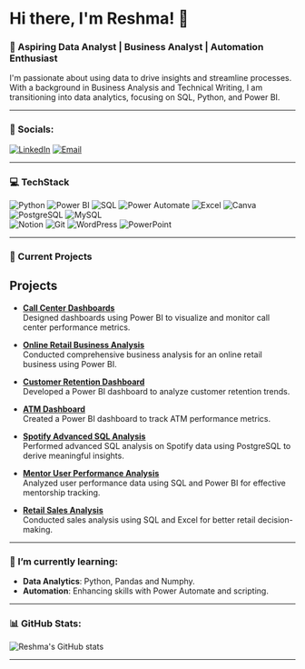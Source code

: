 # Hi there, I'm Reshma! 👋

### 🌟 Aspiring Data Analyst | Business Analyst | Automation Enthusiast

I'm passionate about using data to drive insights and streamline processes. With a background in Business Analysis and Technical Writing, I am transitioning into data analytics, focusing on SQL, Python, and Power BI.

---

### 🔗 Socials:
[![LinkedIn](https://img.shields.io/badge/LinkedIn-%230077B5.svg?style=for-the-badge&logo=linkedin&logoColor=white)](https://www.linkedin.com/in/reshmaaselvaraj/)
[![Email](https://img.shields.io/badge/Email-%23D14836.svg?style=for-the-badge&logo=gmail&logoColor=white)](mailto:reshmaselvarajj@gmail.com)

---
### 💻 TechStack
![Python](https://img.shields.io/badge/Python-3776AB?style=for-the-badge&logo=python&logoColor=white)
![Power BI](https://img.shields.io/badge/Power%20BI-F2C811?style=for-the-badge&logo=Power%20BI&logoColor=white)
![SQL](https://img.shields.io/badge/SQL-4479A1?style=for-the-badge&logo=MySQL&logoColor=white)
![Power Automate](https://img.shields.io/badge/Power%20Automate-0066FF?style=for-the-badge&logo=Power%20Automate&logoColor=white)
![Excel](https://img.shields.io/badge/Excel-217346?style=for-the-badge&logo=Microsoft%20Excel&logoColor=white)
![Canva](https://img.shields.io/badge/Canva-00C4CC?style=for-the-badge&logo=Canva&logoColor=white) 
![PostgreSQL](https://img.shields.io/badge/PostgreSQL-336791?style=for-the-badge&logo=PostgreSQL&logoColor=white) 
![MySQL](https://img.shields.io/badge/MySQL-4479A1?style=for-the-badge&logo=MySQL&logoColor=white)  
![Notion](https://img.shields.io/badge/Notion-000000?style=for-the-badge&logo=Notion&logoColor=white) 
![Git](https://img.shields.io/badge/Git-F05032?style=for-the-badge&logo=Git&logoColor=white) 
![WordPress](https://img.shields.io/badge/WordPress-21759B?style=for-the-badge&logo=WordPress&logoColor=white) 
![PowerPoint](https://img.shields.io/badge/PowerPoint-B7472A?style=for-the-badge&logo=Microsoft%20PowerPoint&logoColor=white) 

---

### 🔭 Current Projects
## Projects

- **[Call Center Dashboards]([#](https://github.com/ReshmaaSelvaraj/CallCenterDashboard))**  
  Designed dashboards using Power BI to visualize and monitor call center performance metrics.  

- **[Online Retail Business Analysis]([#](https://github.com/ReshmaaSelvaraj/Online-Retail-Business-Analysis-Project))**  
  Conducted comprehensive business analysis for an online retail business using Power BI.  

- **[Customer Retention Dashboard]([#](https://github.com/ReshmaaSelvaraj/Customer-Retention-Dashboard))**  
  Developed a Power BI dashboard to analyze customer retention trends.  

- **[ATM Dashboard]([#](https://github.com/ReshmaaSelvaraj/ATM-Dashboard))**  
  Created a Power BI dashboard to track ATM performance metrics.  

- **[Spotify Advanced SQL Analysis]([#](https://github.com/ReshmaaSelvaraj/Spotify-Advanced-SQL-Analysis))**  
  Performed advanced SQL analysis on Spotify data using PostgreSQL to derive meaningful insights.  

- **[Mentor User Performance Analysis]([#](https://github.com/ReshmaaSelvaraj/Mentor-User-Performance-Analysis-))**  
  Analyzed user performance data using SQL and Power BI for effective mentorship tracking.  

- **[Retail Sales Analysis]([#](https://github.com/ReshmaaSelvaraj/RetailSalesAnalysis))**  
  Conducted sales analysis using SQL and Excel for better retail decision-making.  

---

### 🌱 I’m currently learning:
- **Data Analytics**: Python, Pandas and Numphy.
- **Automation**: Enhancing skills with Power Automate and scripting.

---

### 📊 GitHub Stats:
![Reshma's GitHub stats](https://github-readme-stats.vercel.app/api?username=YourGitHubUsername&show_icons=true&theme=radical)

---
